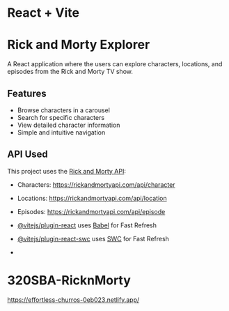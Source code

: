 # React + Vite

# Rick and Morty Explorer

A  React application where the users can explore characters, locations, and episodes from the Rick and Morty TV show.

## Features

- Browse characters in a carousel
- Search for specific characters
- View detailed character information
- Simple and intuitive navigation

## API Used

This project uses the [Rick and Morty API](https://rickandmortyapi.com/):
- Characters: https://rickandmortyapi.com/api/character
- Locations: https://rickandmortyapi.com/api/location
- Episodes: https://rickandmortyapi.com/api/episode




- [@vitejs/plugin-react](https://github.com/vitejs/vite-plugin-react/blob/main/packages/plugin-react/README.md) uses [Babel](https://babeljs.io/) for Fast Refresh
- [@vitejs/plugin-react-swc](https://github.com/vitejs/vite-plugin-react-swc) uses [SWC](https://swc.rs/) for Fast Refresh
- 
# 320SBA-RicknMorty
https://effortless-churros-0eb023.netlify.app/
